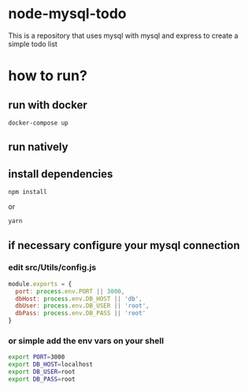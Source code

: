 # node-mysql-todo
This is a repository that uses mysql with mysql and express to create a simple todo list

# how to run?

## run with docker
```
docker-compose up
```

## run natively

## install dependencies
```
npm install
```
or
```
yarn
```

## if necessary configure your mysql connection
### edit src/Utils/config.js
```js
module.exports = {
  port: process.env.PORT || 3000,
  dbHost: process.env.DB_HOST || 'db',
  dbUser: process.env.DB_USER || 'root',
  dbPass: process.env.DB_PASS || 'root'
}
```
### or simple add the env vars on your shell
```bash
export PORT=3000
export DB_HOST=localhost
export DB_USER=root
export DB_PASS=root
```
